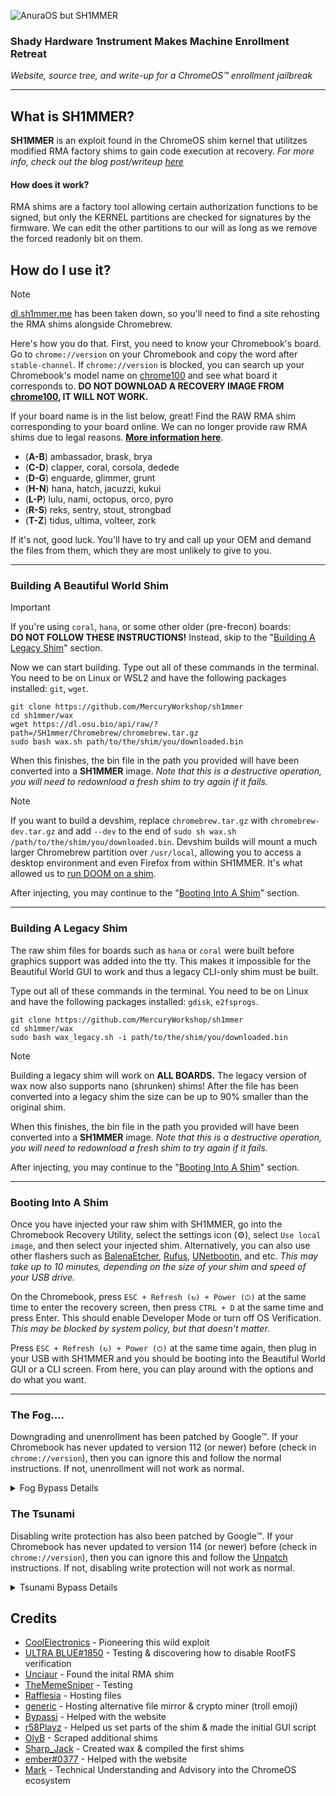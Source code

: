 ![AnuraOS but SH1MMER](https://github.com/NotDarkn/sh1mmer/assets/73033672/8fdc6cbd-3ff5-4f23-bc80-e4318ba8da41)

### Shady Hardware 1nstrument Makes Machine Enrollment Retreat
_Website, source tree, and write-up for a ChromeOS™️ enrollment jailbreak_
***

## What is SH1MMER?

**SH1MMER** is an exploit found in the ChromeOS shim kernel that utilitzes modified RMA factory shims to gain code execution at recovery.
_For more info, check out the blog post/writeup [here](https://blog.coolelectronics.me/breaking-cros-2/)_

#### How does it work?

RMA shims are a factory tool allowing certain authorization functions to be signed,
but only the KERNEL partitions are checked for signatures by the firmware.
We can edit the other partitions to our will as long as we remove the forced readonly bit on them.

## How do I use it?

> [!NOTE]
> [dl.sh1mmer.me](https://dl.sh1mmer.me) has been taken down, so you'll need to find a site rehosting the RMA shims alongside Chromebrew.

Here's how you do that.
First, you need to know your Chromebook's board. Go to `chrome://version` on your Chromebook and copy the word after `stable-channel`.
If `chrome://version` is blocked, you can search up your Chromebook's model name on [chrome100](https://chrome100.dev)
and see what board it corresponds to. **DO NOT DOWNLOAD A RECOVERY IMAGE FROM [chrome100](https://chrome100.dev), IT WILL NOT WORK.**

If your board name is in the list below, great! Find the RAW RMA shim corresponding to your board online.
We can no longer provide raw RMA shims due to legal reasons. [**More information here**](https://discord.gg/egWXwEDWKP).

- (**A-B**) ambassador, brask, brya
- (**C-D**) clapper, coral, corsola, dedede
- (**D-G**) enguarde, glimmer, grunt
- (**H-N**) hana, hatch, jacuzzi, kukui
- (**L-P**) lulu, nami, octopus, orco, pyro
- (**R-S**) reks, sentry, stout, strongbad
- (**T-Z**) tidus, ultima, volteer, zork

If it's not, good luck. You'll have to try and call up your OEM and demand the files from them, which they are most unlikely to give to you.

***

### Building A Beautiful World Shim

> [!IMPORTANT]
> If you're using `coral`, `hana`, or some other older (pre-frecon) boards: <br />
> **DO NOT FOLLOW THESE INSTRUCTIONS!** Instead, skip to the "[Building A Legacy Shim](#building-a-legacy-shim)" section.

Now we can start building. Type out all of these commands in the terminal. You need to be on Linux or WSL2 and have the following packages installed: `git`, `wget`.

```
git clone https://github.com/MercuryWorkshop/sh1mmer
cd sh1mmer/wax
wget https://dl.osu.bio/api/raw/?path=/SH1mmer/Chromebrew/chromebrew.tar.gz
sudo bash wax.sh path/to/the/shim/you/downloaded.bin
```

When this finishes, the bin file in the path you provided will have been converted into a **SH1MMER** image.
*Note that this is a destructive operation, you will need to redownload a fresh shim to try again if it fails.*

> [!NOTE]
> If you want to build a devshim, replace `chromebrew.tar.gz` with `chromebrew-dev.tar.gz` and add `--dev` to the end of `sudo sh wax.sh /path/to/the/shim/you/downloaded.bin`.
> Devshim builds will mount a much larger Chromebrew partition over `/usr/local`,
> allowing you to access a desktop environment and even Firefox from within SH1MMER.
> It's what allowed us to [run DOOM on a shim](https://github.com/CoolElectronics/blog/blob/master/src/content/blog/breaking/doom.jpg?raw=true).

After injecting, you may continue to the "[Booting Into A Shim](#booting-into-a-shim)" section.

***

### Building A Legacy Shim

The raw shim files for boards such as `hana` or `coral` were built before graphics support was added into the tty.
This makes it impossible for the Beautiful World GUI to work and thus a legacy CLI-only shim must be built.

Type out all of these commands in the terminal. You need to be on Linux and have the following packages installed: `gdisk`, `e2fsprogs`.

```
git clone https://github.com/MercuryWorkshop/sh1mmer
cd sh1mmer/wax
sudo bash wax_legacy.sh -i path/to/the/shim/you/downloaded.bin
```

> [!NOTE]
> Building a legacy shim will work on **ALL BOARDS.** The legacy version of wax now also supports nano (shrunken) shims!
> After the file has been converted into a legacy shim the size can be up to 90% smaller than the original shim.

When this finishes, the bin file in the path you provided will have been converted into a **SH1MMER** image.
*Note that this is a destructive operation, you will need to redownload a fresh shim to try again if it fails.*

After injecting, you may continue to the "[Booting Into A Shim](#booting-into-a-shim)" section.

***

### Booting Into A Shim

Once you have injected your raw shim with SH1MMER, go into the Chromebook Recovery Utility, select the settings icon (⚙️), select `Use local image`, and then select your injected shim.
Alternatively, you can also use other flashers such as [BalenaEtcher](https://etcher.balena.io/), [Rufus](https://rufis.ie), [UNetbootin](https://unetbootin.github.io/), and etc.
*This may take up to 10 minutes, depending on the size of your shim and speed of your USB drive.*

On the Chromebook, press `ESC + Refresh (↻) + Power (⏻)` at the same time to enter the recovery screen, then press `CTRL + D` at the same time and press Enter.
This should enable Developer Mode or turn off OS Verification.
*This may be blocked by system policy, but that doesn't matter.*

Press `ESC + Refresh (↻) + Power (⏻)` at the same time again, then plug in your USB with SH1MMER and you should be booting into the Beautiful World GUI or a CLI screen.
From here, you can play around with the options and do what you want.

***

### The Fog....

Downgrading and unenrollment has been patched by Google™️.
If your Chromebook has never updated to version 112 (or newer) before (check in `chrome://version`),
then you can ignore this and follow the normal instructions. If not, unenrollment will not work as normal.

<details>
    <summary>Fog Bypass Details</b></summary>

If your Chromebook is on version 112 or 113, unenrollment is still possible if you're willing to [disable hardware write protection]("https://mrchromebox.tech/#devices).
On most devices, this will require you to take off the back of the Chromebook and unplug the battery, or jump two pins.
Further instructions are on [the website](https://sh1mmer.me/#fog).

#### "Unenrollment" Without Disabling Hardware Write Protection

If you aren't willing to take apart your Chromebook to unenroll, you can use an affiliated project,
[E-Halcyon](https://fog.gay) to boot into an unenrolled environment temporarily.
This will bypass both issues of The Fog and The Tsunami, however further caveats are listed on the website.

</details>

### The Tsunami

Disabling write protection has also been patched by Google™️.
If your Chromebook has never updated to version 114 (or newer) before (check in `chrome://version`),
then you can ignore this and follow the [Unpatch](https://sh1mmer.me/#fog:~:text=v111) instructions. If not, disabling 
write protection will not work as normal.

<details>
    <summary>Tsunami Bypass Details</b></summary>

If your Chromebook is on version 114 or newer,
unenrollment is still possible by [bridging two pins on the firmware chip](https://blog.osu.bio/blog/the-tsunami#bypassing-instructions).
On most devices, this will require you to take off the back of the Chromebook and then use a piece of tinfoil, wire, or other conductive material to bridge the two pins.
This bypass is **not recommended** as you risk permanently bricking the Chromebook, please use [E-Halcyon](https://fog.gay) instead.

</details>

## Credits

- [CoolElectronics](https://discord.com/users/696392247205298207) - Pioneering this wild exploit
- [ULTRA BLUE#1850](https://discord.com/users/904487572301021265) - Testing & discovering how to disable RootFS verification
- [Unciaur](https://discord.com/users/465682780320301077) - Found the inital RMA shim
- [TheMemeSniper](https://discord.com/users/391271835901362198) - Testing
- [Rafflesia](https://discord.com/users/247349845298249728) - Hosting files
- [generic](https://discord.com/users/1052016750486638613) - Hosting alternative file mirror & crypto miner (troll emoji)
- [Bypassi](https://discord.com/users/904829646145720340) - Helped with the website
- [r58Playz](https://discord.com/users/803355425835188224) - Helped us set parts of the shim & made the initial GUI script
- [OlyB](https://discord.com/users/476169716998733834) - Scraped additional shims
- [Sharp_Jack](https://discord.com/users/1006048734708240434) - Created wax & compiled the first shims
- [ember#0377](https://discord.com/users/858866662869958668) - Helped with the website
- [Mark](https://discord.com/users/661272282903347201) - Technical Understanding and Advisory into the ChromeOS ecosystem
